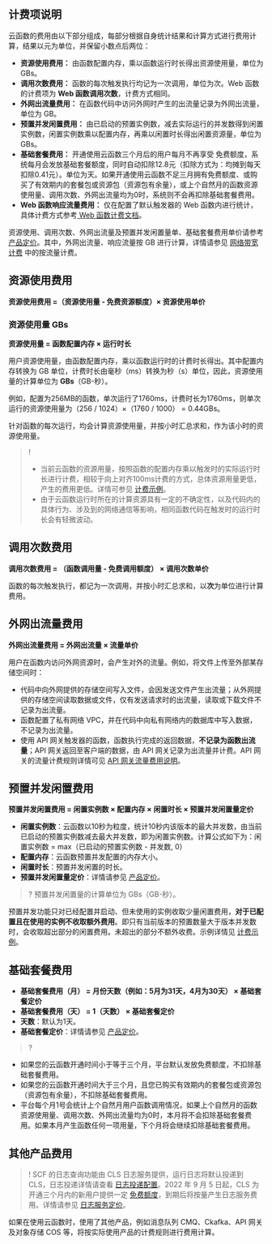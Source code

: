 ## 计费项说明
云函数的费用由以下部分组成，每部分根据自身统计结果和计算方式进行费用计算，结果以元为单位，并保留小数点后两位：

- **资源使用费用：** 由函数配置内存，乘以函数运行时长得出资源使用量，单位为 GBs。
- **调用次数费用：** 函数的每次触发执行均记为一次调用，单位为次。Web 函数的计费项为 **Web 函数调用次数**，计费方式相同。
- **外网出流量费用：** 在函数代码中访问外网时产生的出流量记录为外网出流量，单位为 GB。
- **预置并发闲置费用：** 由已启动的预置实例数，减去实际运行的并发数得到闲置实例数，闲置实例数乘以配置内存，再乘以闲置时长得出闲置资源量，单位为 GBs。
- **基础套餐费用：** 开通使用云函数三个月后的用户每月不再享受 免费额度，系统每月会发放基础套餐额度，同时自动扣除12.8元（扣除方式为：均摊到每天扣除0.41元）。单位为天。如果开通使用云函数不足三月拥有免费额度、或购买了有效期内的套餐包或资源包（资源包有余量），或上个自然月的函数资源使用量、调用次数、外网出流量均为0时，系统则不会再扣除基础套餐费用。
- **Web 函数响应流量费用：** 仅在配置了默认触发器的 Web 函数内进行统计，具体计费方式参考[ Web 函数计费文档](https://cloud.tencent.com/document/product/583/66237)。

资源使用、调用次数、外网出流量及预置并发闲置量单、基础套餐费用单价请参考 [产品定价](https://cloud.tencent.com/document/product/583/12281)。其中，外网出流量、响应流量按 GB 进行计算，详情请参见 [网络带宽计费](https://buy.cloud.tencent.com/price/idc) 中的按流量计费。


## 资源使用费用

**资源使用费用 =（资源使用量 - 免费资源额度）× 资源使用单价**

### 资源使用量 GBs

**资源使用量 = 函数配置内存 × 运行时长**

用户资源使用量，由函数配置内存，乘以函数运行时的计费时长得出。其中配置内存转换为 GB 单位，计费时长由毫秒（ms）转换为秒（s）单位，因此，资源使用量的计算单位为 **GBs**（GB-秒）。

例如，配置为256MB的函数，单次运行了1760ms，计费时长为1760ms，则单次运行的资源使用量为（256 / 1024）×（1760 / 1000） = 0.44GBs。

针对函数的每次运行，均会计算资源使用量，并按小时汇总求和，作为该小时的资源使用量。

>!
>- 当前云函数的资源用量，按照函数的配置内存乘以触发时的实际运行时长进行计费，相较于向上对齐100ms计费的方式，总体资源用量更低，产生的费用更低。详情可参见 [计费示例](https://cloud.tencent.com/document/product/583/12285)。
>- 由于云函数运行时所在的计算资源具有一定的不确定性，以及代码内的具体行为、涉及到的网络通信等影响，相同函数代码在触发时的运行时长会有轻微波动。

## 调用次数费用

**调用次数费用 = （函数调用量 - 免费调用额度） × 调用次数单价**

函数的每次触发执行，都记为一次调用，并按小时汇总求和，以**次**为单位进行计算费用。


## 外网出流量费用

**外网出流量费用 = 外网出流量 × 流量单价**

用户在函数内访问外网资源时，会产生对外的流量。例如，将文件上传至外部某存储空间时：

- 代码中向外网提供的存储空间写入文件，会因发送文件产生出流量；从外网提供的存储空间读取数据或文件，仅有发送请求时的出流量，读取或下载文件不记录为出流量。
- 函数配置了私有网络 VPC，并在代码中向私有网络内的数据库中写入数据，不记录为出流量。
- 使用 API 网关触发器的函数，函数执行完成的返回数据，**不记录为函数出流量**；API 网关返回至客户端的数据，由 API 网关记录为出流量并计费。API 网关的流量计费规则详情可见 [API 网关流量费用说明](https://cloud.tencent.com/document/product/628/39300#llfy)。



## 预置并发闲置费用

**预置并发闲置费用 = 闲置实例数 × 配置内存 × 闲置时长 × 预置并发闲置量定价**

- **闲置实例数**：云函数以10秒为粒度，统计10秒内该版本的最大并发数，由当前已启动的预置实例数减去最大并发数，即为闲置实例数。计算公式如下为：闲置实例数 = max（已启动的预置实例数 - 并发数, 0）
- **配置内存**：云函数预置并发配置的内存大小。
- **闲置时长**：预置并发闲置的时长。
- **预置并发闲置量定价**：详情请参见 [产品定价](https://cloud.tencent.com/document/product/583/12281)。

>? 预置并发闲置量的计算单位为 GBs（GB-秒）。

预置并发功能只对已经配置并启动、但未使用的实例收取少量闲置费用，**对于已配置且在使用的实例不收取额外费用**。即只有当前版本的预置数量大于版本并发数时，会收取超出部分的闲置费用。未超出的部分不额外收费。示例详情见 [计费示例](https://cloud.tencent.com/document/product/583/63076#.E8.AE.A1.E8.B4.B9.E7.A4.BA.E4.BE.8B)。

## 基础套餐费用
- **基础套餐费用（月） =  月份天数（例如：5月为31天，4月为30天） × 基础套餐定价**
- **基础套餐费用（天） =  1（天数） × 基础套餐定价**
- **天数**：默认为1天。
- **基础套餐定价**：详情请参见 [产品定价](https://cloud.tencent.com/document/product/583/12281)。

>? 
- 如果您的云函数开通时间小于等于三个月，平台默认发放免费额度，不扣除基础套餐费用。
- 如果您的云函数开通时间大于三个月，且您已购买有效期内的套餐包或资源包（资源包有余量），不扣除基础套餐费用。
- 平台每个月1号会统计上个自然月用户函数调用情况，如果上个自然月的函数资源使用量、调用次数、外网出流量均为0时，本月将不会扣除基础套餐费用。如果本月产生函数任何一项用量，下个月将会继续扣除基础套餐费用。


## 其他产品费用

>! SCF 的日志查询功能由 CLS 日志服务提供，运行日志将默认投递到 CLS，日志投递详情请查看 [日志投递配置](https://cloud.tencent.com/document/product/583/52644)。2022 年 9 月 5 日起，CLS 为开通三个月内的新用户提供一定 [免费额度](https://cloud.tencent.com/document/product/614/47116)，到期后将按量产生日志服务费用。详情请参见 [日志服务定价](https://cloud.tencent.com/document/product/614/45803)。

如果在使用云函数时，使用了其他产品，例如消息队列 CMQ、Ckafka、API 网关及对象存储 COS 等，将按实际使用产品的计费规则进行费用计算。

